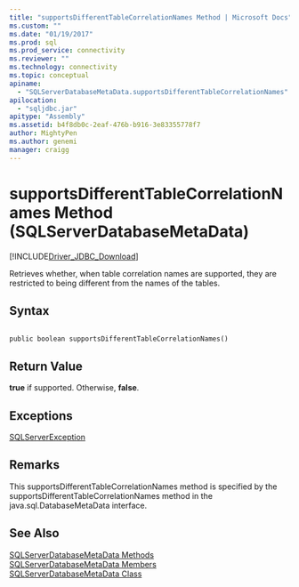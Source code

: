 ```yaml
---
title: "supportsDifferentTableCorrelationNames Method | Microsoft Docs"
ms.custom: ""
ms.date: "01/19/2017"
ms.prod: sql
ms.prod_service: connectivity
ms.reviewer: ""
ms.technology: connectivity
ms.topic: conceptual
apiname: 
  - "SQLServerDatabaseMetaData.supportsDifferentTableCorrelationNames"
apilocation: 
  - "sqljdbc.jar"
apitype: "Assembly"
ms.assetid: b4f8db0c-2eaf-476b-b916-3e83355778f7
author: MightyPen
ms.author: genemi
manager: craigg
---
```

# supportsDifferentTableCorrelationNames Method (SQLServerDatabaseMetaData)
[!INCLUDE[Driver_JDBC_Download](../../../includes/driver_jdbc_download.md)]

  Retrieves whether, when table correlation names are supported, they are restricted to being different from the names of the tables.  
  
## Syntax  
  
```  
  
public boolean supportsDifferentTableCorrelationNames()  
```  
  
## Return Value  
 **true** if supported. Otherwise, **false**.  
  
## Exceptions  
 [SQLServerException](../../../connect/jdbc/reference/sqlserverexception-class.md)  
  
## Remarks  
 This supportsDifferentTableCorrelationNames method is specified by the supportsDifferentTableCorrelationNames method in the java.sql.DatabaseMetaData interface.  
  
## See Also  
 [SQLServerDatabaseMetaData Methods](../../../connect/jdbc/reference/sqlserverdatabasemetadata-methods.md)   
 [SQLServerDatabaseMetaData Members](../../../connect/jdbc/reference/sqlserverdatabasemetadata-members.md)   
 [SQLServerDatabaseMetaData Class](../../../connect/jdbc/reference/sqlserverdatabasemetadata-class.md)  
  
  
